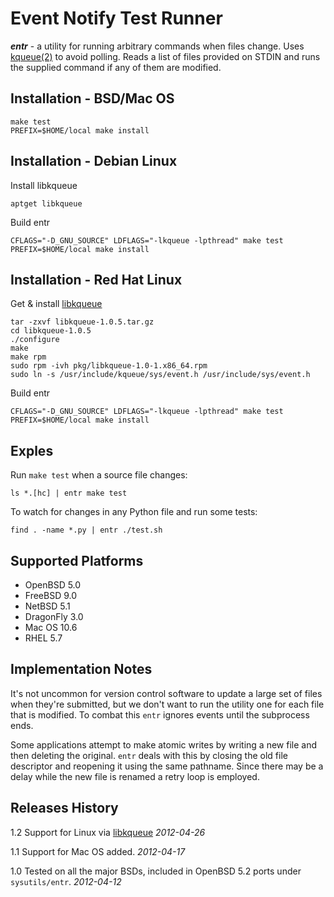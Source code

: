 Event Notify Test Runner
========================

***entr*** - a utility for running arbitrary commands when files change. Uses
[kqueue(2)][kqueue_2] to avoid polling. Reads a list of files provided on STDIN
and runs the supplied command if any of them are modified.

Installation - BSD/Mac OS
-------------------------

    make test
    PREFIX=$HOME/local make install

Installation - Debian Linux
---------------------------

Install libkqueue

    aptget libkqueue

Build entr

    CFLAGS="-D_GNU_SOURCE" LDFLAGS="-lkqueue -lpthread" make test 
    PREFIX=$HOME/local make install

Installation - Red Hat Linux
----------------------------

Get & install [libkqueue][libkqueue]

    tar -zxvf libkqueue-1.0.5.tar.gz
    cd libkqueue-1.0.5
    ./configure
    make
    make rpm
    sudo rpm -ivh pkg/libkqueue-1.0-1.x86_64.rpm
    sudo ln -s /usr/include/kqueue/sys/event.h /usr/include/sys/event.h

Build entr

    CFLAGS="-D_GNU_SOURCE" LDFLAGS="-lkqueue -lpthread" make test 
    PREFIX=$HOME/local make install

Exples
--------

Run `make test` when a source file changes:

    ls *.[hc] | entr make test


To watch for changes in any Python file and run some tests:

    find . -name *.py | entr ./test.sh

Supported Platforms
-------------------

* OpenBSD 5.0
* FreeBSD 9.0
* NetBSD 5.1
* DragonFly 3.0
* Mac OS 10.6
* RHEL 5.7

Implementation Notes
--------------------

It's not uncommon for version control software to update a large set of files
when they're submitted, but we don't want to run the utility one for each file
that is modified. To combat this `entr` ignores events until the subprocess
ends.


Some applications attempt to make atomic writes by writing a new file and then
deleting the original. `entr` deals with this by closing the old file descriptor
and reopening it using the same pathname. Since there may be a delay while the
new file is renamed a retry loop is employed.

Releases History
----------------

1.2 Support for Linux via [libkqueue][libkqueue] _2012-04-26_

1.1 Support for Mac OS added. _2012-04-17_  

1.0 Tested on all the major BSDs, included in OpenBSD 5.2 ports under
`sysutils/entr`. _2012-04-12_  


[kqueue_2]: http://www.openbsd.org/cgi-bin/man.cgi?query=kqueue&apropos=0&sektion=0&manpath=OpenBSD+Current&format=html
[libkqueue]: http://mark.heily.com/book/export/html/52
